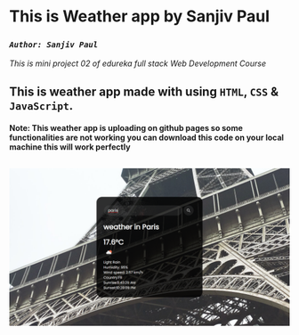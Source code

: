 # **This is Weather app by Sanjiv Paul**

### _`Author: Sanjiv Paul`_
*This is mini project 02 of edureka full stack Web Development Course* 
## This is weather app made with using `HTML`, `CSS` & `JavaScript`.
#### Note: This weather app is uploading on github pages so some functionalities are not working you can download this code on your local machine this will work perfectly

## ![weatherapp](weatherApp.png)
